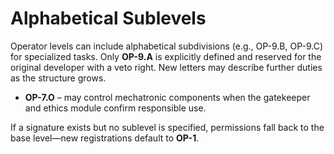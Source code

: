 # Alphabetical Sublevels

Operator levels can include alphabetical subdivisions (e.g., OP-9.B, OP-9.C) for
specialized tasks. Only **OP-9.A** is explicitly defined and reserved for the
original developer with a veto right. New letters may describe further duties as
the structure grows.

- **OP-7.O** – may control mechatronic components when the gatekeeper and
  ethics module confirm responsible use.

If a signature exists but no sublevel is specified, permissions fall back to the
base level—new registrations default to **OP-1**.
